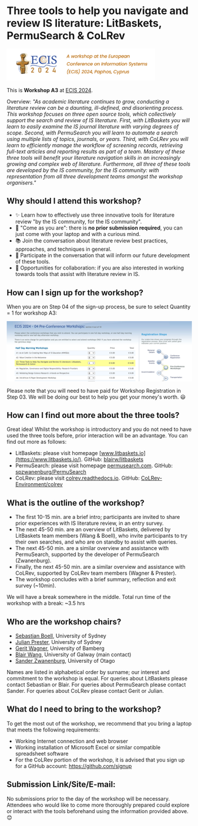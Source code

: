 # Three tools to help you navigate and review IS literature: LitBaskets, PermuSearch & CoLRev

<img src="assets/ecisbanner.png" style="width: 500px; max-width: 80%;" />

This is **Workshop A3** at [ECIS 2024](https://ecis2024.eu/).

Overview: _"As academic literature continues to grow, conducting a literature review can be a daunting, ill-defined, and disorienting process. This workshop focuses on three open source tools, which collectively support the search and review of IS literature. First, with LitBaskets you will learn to easily examine the IS journal literature with varying degrees of scope. Second, with PermuSearch you will learn to automate a search using multiple lists of topics, journals, or years. Third, with CoLRev you will learn to efficiently manage the workflow of screening records, retrieving full-text articles and reporting results as part of a team. Mastery of these three tools will benefit your literature navigation skills in an increasingly growing and complex web of literature. Furthermore, all three of these tools are developed by the IS community, for the IS community: with representation from all three development teams amongst the workshop organisers."_

## Why should I attend this workshop?

- ✨ Learn how to effectively use three innovative tools for literature review "by the IS community, for the IS community".
- 🤗 "Come as you are": there is **no prior submission required**, you can just come with your laptop and with a curious mind.
- 📚 Join the conversation about literature review best practices, approaches, and techniques in general.
- 💬 Participate in the conversation that will inform our future development of these tools.
- 🙏 Opportunities for collaboration: if you are also interested in working towards tools that assist with literature review in IS.

## How can I sign up for the workshop?

When you are on Step 04 of the sign-up process, be sure to select Quantity = 1 for workshop A3:

<img src="assets/HowToSignUp.png" style="width: 1000px; max-width: 100%;" />

Please note that you will need to have paid for Workshop Registration in Step 03. We will be doing our best to help you get your money's worth. 😃

## How can I find out more about the three tools?

Great idea! Whilst the workshop is introductory and you do not need to have used the three tools before, prior interaction will be an advantage. You can find out more as follows:

- LitBaskets: please visit homepage [www.litbaskets.io](https://www.litbaskets.io/). GitHub: [blairw/litbaskets](https://github.com/blairw/litbaskets)
- PermuSearch: please visit homepage [permusearch.com](http://permusearch.com/). GitHub: [spzwanenburg/PermuSearch](https://github.com/spzwanenburg/PermuSearch)
- CoLRev: please visit [colrev.readthedocs.io](https://colrev.readthedocs.io/). GitHub: [CoLRev-Environment/colrev](https://github.com/CoLRev-Environment/colrev)

## What is the outline of the workshop?

- The first 10-15 min. are a brief intro; participants are invited to share prior experiences with IS literature review, in an entry survey.
- The next 45-50 min. are an overview of LitBaskets, delivered by LitBaskets team members (Wang & Boell), who invite participants to try their own searches, and who are on standby to assist with queries.
- The next 45-50 min. are a similar overview and assistance with PermuSearch, supported by the developer of PermuSearch (Zwanenburg).
- Finally, the next 45-50 min. are a similar overview and assistance with CoLRev, supported by CoLRev team members (Wagner & Prester).
- The workshop concludes with a brief summary, reflection and exit survey (~10min).

We will have a break somewhere in the middle. Total run time of the workshop with a break: ~3.5 hrs

## Who are the workshop chairs?

- [Sebastian Boell](https://www.sydney.edu.au/business/about/our-people/academic-staff/sebastian.boell.html), University of Sydney
- [Julian Prester](https://julianprester.com/), University of Sydney
- [Gerit Wagner](https://www.uni-bamberg.de/digital-work/team/prof-dr-gerit-wagner/), University of Bamberg
- [Blair Wang](https://www.blair.wang/), University of Galway (main contact)
- [Sander Zwanenburg](https://www.otago.ac.nz/info-science/about/sander-zwanenburg), University of Otago

Names are listed in alphabetical order by surname; our interest and commitment to the workshop is equal. For queries about LitBaskets please contact Sebastian or Blair. For queries about PermuSearch please contact Sander. For queries about CoLRev please contact Gerit or Julian.

## What do I need to bring to the workshop?

To get the most out of the workshop, we recommend that you bring a laptop that meets the following requirements:

- Working Internet connection and web browser
- Working installation of Microsoft Excel or similar compatible spreadsheet software
- For the CoLRev portion of the workshop, it is advised that you sign up for a GitHub account: https://github.com/signup

## Submission Link/Site/E-mail:

No submissions prior to the day of the workshop will be necessary. Attendees who would like to come more thoroughly prepared could explore or interact with the tools beforehand using the information provided above. 
😊
